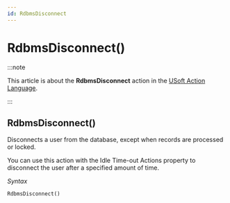 ```yaml
---
id: RdbmsDisconnect
---
```


# RdbmsDisconnect()




:::note

This article is about the **RdbmsDisconnect** action in the [USoft Action Language](/docs/Task_flow/Action_Language_reference/USoft_Action_Language.md).

:::

## **RdbmsDisconnect()**

Disconnects a user from the database, except when records are processed or locked.

You can use this action with the Idle Time-out Actions property to disconnect the user after a specified amount of time.

*Syntax*

```
RdbmsDisconnect()
```

 